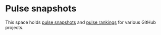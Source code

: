 # Pulse snapshots

This space holds [pulse snapshots](https://github.com/git-pulse/tools#pulse-snapshots) and [pulse rankings](https://w3c.github.io/pulse-snapshots/) for various GitHub projects.
